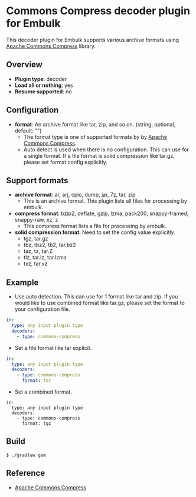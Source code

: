 # Commons Compress decoder plugin for Embulk

This decoder plugin for Embulk supports various archive formats using [Apache Commons Compress](http://commons.apache.org/proper/commons-compress/) library.

## Overview

* **Plugin type**: decoder
* **Load all or nothing**: yes
* **Resume supported**: no

## Configuration

- **format**: An archive format like tar, zip, and so on. (string, optional, default: "")
  - The format type is one of supported formats by by [Apache Commons Compress](http://commons.apache.org/proper/commons-compress/).
  - Auto detect is used when there is no configuration. This can use for a single format. If a file format is solid compression like tar.gz, please set format config explicitly.
  

## Support formats

- **archive format**: ar, arj, cpio, dump, jar, 7z, tar, zip
  - This is an archive format. This plugin lists all files for processing by embulk.
- **compress format**: bzip2, deflate, gzip, lzma, pack200, snappy-framed, snappy-raw, xz, z
  - This compress format lists a file for processing by embulk.
- **solid compression format**: Need to set the config value explicitly.
  - tgz, tar.gz
  - tbz, tbz2, tb2, tar.bz2
  - taz, tz, tar.Z
  - tlz, tar.lz, tar.lzma
  - txz, tar.xz

## Example

- Use auto detection. This can use for 1 format like tar and zip. If you would like to use combined format like tar.gz, please set the format to your configuration file.

```yaml
in:
  type: any input plugin type
  decoders:
    - type: commons-compress
```

- Set a file format like tar explicit.

```yaml
in:
  type: any input plugin type
  decoders:
    - type: commons-compress
      format: tar
```

- Set a combined format.

```
in:
  type: any input plugin type
  decoders:
    - type: commons-compress
      format: tgz
```

## Build

```
$ ./gradlew gem
```

## Reference

- [Apache Commons Compress](http://commons.apache.org/proper/commons-compress/)


